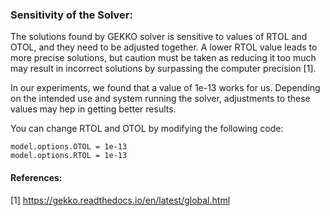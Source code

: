 ### Sensitivity of the Solver:

The solutions found by GEKKO solver is sensitive to values of RTOL and OTOL, and they need to be adjusted together. A lower RTOL value leads to more precise solutions, but caution must be taken as reducing it too much may result in incorrect solutions by surpassing the computer precision [1]. 

In our experiments, we found that a value of 1e-13 works for us. Depending on the intended use and system running the solver, adjustments to these values may hep in getting better results.

You can change RTOL and OTOL by modifying the following code:
```
model.options.OTOL = 1e-13
model.options.RTOL = 1e-13
```

#### References:
[1] https://gekko.readthedocs.io/en/latest/global.html